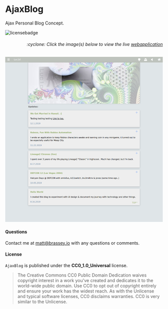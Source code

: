 # AjaxBlog

Ajax Personal Blog Concept.

![licensebadge](https://img.shields.io/badge/license-CC0_1.0_Universal-blue)

<h6><p align="right">:cyclone: Click the image(s) below to view the live <a id="Screenshots" href="https://MBrassey.github.io/AjaxBlog/">webapplication</a></p></h6>

[<img src="img/Preview.png">](https://mbrassey.github.io/AjaxBlog/)

#### Questions
Contact me at [matt@brassey.io](mailto:matt@brassey.io) with any questions or comments.

#### License
`AjaxBlog` is published under the __CC0_1.0_Universal__ license.

> The Creative Commons CC0 Public Domain Dedication waives copyright interest in a work you've created and dedicates it to the world-wide public domain. Use CC0 to opt out of copyright entirely and ensure your work has the widest reach. As with the Unlicense and typical software licenses, CC0 disclaims warranties. CC0 is very similar to the Unlicense.

